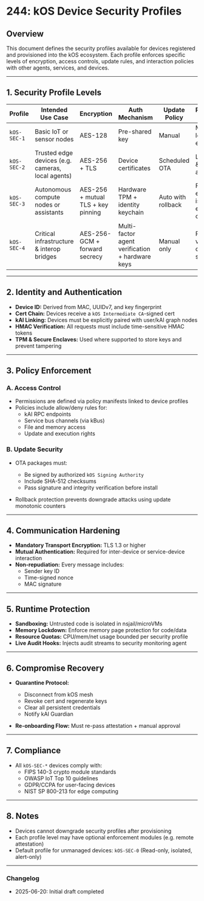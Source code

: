 # 244: kOS Device Security Profiles

## Overview
This document defines the security profiles available for devices registered and provisioned into the kOS ecosystem. Each profile enforces specific levels of encryption, access controls, update rules, and interaction policies with other agents, services, and devices.

---

## 1. Security Profile Levels

| Profile | Intended Use Case | Encryption | Auth Mechanism | Update Policy | Permissions Scope |
|--------|--------------------|------------|----------------|----------------|-------------------|
| `kOS-SEC-1` | Basic IoT or sensor nodes | AES-128 | Pre-shared key | Manual | Minimal local execution |
| `kOS-SEC-2` | Trusted edge devices (e.g. cameras, local agents) | AES-256 + TLS | Device certificates | Scheduled OTA | Limited kAI & service access |
| `kOS-SEC-3` | Autonomous compute nodes or assistants | AES-256 + mutual TLS + key pinning | Hardware TPM + identity keychain | Auto with rollback | Full local execution, isolated external comms |
| `kOS-SEC-4` | Critical infrastructure & interop bridges | AES-256-GCM + forward secrecy | Multi-factor agent verification + hardware keys | Manual only | Restricted to verified kOS clusters & signed ops |

---

## 2. Identity and Authentication

- **Device ID:** Derived from MAC, UUIDv7, and key fingerprint
- **Cert Chain:** Devices receive a `kOS Intermediate CA`-signed cert
- **kAI Linking:** Devices must be explicitly paired with user/kAI graph nodes
- **HMAC Verification:** All requests must include time-sensitive HMAC tokens
- **TPM & Secure Enclaves:** Used where supported to store keys and prevent tampering

---

## 3. Policy Enforcement

### A. Access Control
- Permissions are defined via policy manifests linked to device profiles
- Policies include allow/deny rules for:
  - kAI RPC endpoints
  - Service bus channels (via kBus)
  - File and memory access
  - Update and execution rights

### B. Update Security
- OTA packages must:
  - Be signed by authorized `kOS Signing Authority`
  - Include SHA-512 checksums
  - Pass signature and integrity verification before install

- Rollback protection prevents downgrade attacks using update monotonic counters

---

## 4. Communication Hardening

- **Mandatory Transport Encryption:** TLS 1.3 or higher
- **Mutual Authentication:** Required for inter-device or service-device interaction
- **Non-repudiation:** Every message includes:
  - Sender key ID
  - Time-signed nonce
  - MAC signature

---

## 5. Runtime Protection

- **Sandboxing:** Untrusted code is isolated in nsjail/microVMs
- **Memory Lockdown:** Enforce memory page protection for code/data
- **Resource Quotas:** CPU/mem/net usage bounded per security profile
- **Live Audit Hooks:** Injects audit streams to security monitoring agent

---

## 6. Compromise Recovery

- **Quarantine Protocol:**
  - Disconnect from kOS mesh
  - Revoke cert and regenerate keys
  - Clear all persistent credentials
  - Notify kAI Guardian

- **Re-onboarding Flow:** Must re-pass attestation + manual approval

---

## 7. Compliance

- All `kOS-SEC-*` devices comply with:
  - FIPS 140-3 crypto module standards
  - OWASP IoT Top 10 guidelines
  - GDPR/CCPA for user-facing devices
  - NIST SP 800-213 for edge computing

---

## 8. Notes

- Devices cannot downgrade security profiles after provisioning
- Each profile level may have optional enforcement modules (e.g. remote attestation)
- Default profile for unmanaged devices: `kOS-SEC-0` (Read-only, isolated, alert-only)

---

### Changelog
- 2025-06-20: Initial draft completed

